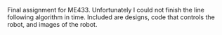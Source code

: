 Final assignment for ME433. Unfortunately I could not finish the line following algorithm in time.
Included are designs, code that controls the robot, and images of the robot.